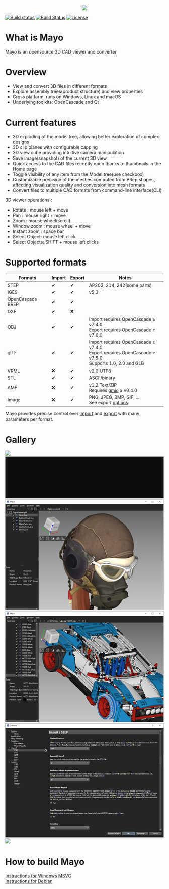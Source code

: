 <p align="center">
  <img src="images/appicon_256.png" width="200px" align="center" />
</p>

[![Build status](https://ci.appveyor.com/api/projects/status/6d1w0d6gw28npxpf?svg=true)](https://ci.appveyor.com/project/HuguesDelorme/mayo)
[![Build Status](https://img.shields.io/travis/fougue/mayo/develop.svg?logo=travis)](https://app.travis-ci.com/fougue/mayo)
[![License](https://img.shields.io/badge/license-BSD%202--clause-blue.svg)](https://github.com/fougue/mayo/blob/develop/LICENSE.txt)

# What is Mayo
Mayo is an opensource 3D CAD viewer and converter

# Overview
* View and convert 3D files in different formats
* Explore assembly trees(product structure) and view properties
* Cross platform: runs on Windows, Linux and macOS
* Underlying toolkits: OpenCascade and Qt

# Current features
* 3D exploding of the model tree, allowing better exploration of complex designs
* 3D clip planes with configurable capping
* 3D view cube providing intuitive camera manipulation
* Save image(snapshot) of the current 3D view
* Quick access to the CAD files recently open thanks to thumbnails in the Home page
* Toggle visibility of any item from the Model tree(use checkbox)
* Customizable precision of the meshes computed from BRep shapes, affecting visualization quality and conversion into mesh formats
* Convert files to multiple CAD formats from command-line interface(CLI)

3D viewer operations :
* Rotate : mouse left + move
* Pan : mouse right + move
* Zoom : mouse wheel(scroll)
* Window zoom : mouse wheel + move
* Instant zoom : space bar
* Select Object: mouse left click
* Select Objects: SHIFT + mouse left clicks

# Supported formats
  Formats                 |  Import   |  Export  | Notes
--------------------------|-----------|----------|------------------------------
STEP                      |  &#10004; | &#10004; | AP203, 214, 242(some parts)
IGES                      |  &#10004; | &#10004; | v5.3
OpenCascade BREP          |  &#10004; | &#10004; |
DXF                       |  &#10004; | &#10060; |
OBJ                       |  &#10004; | &#10004; | Import requires OpenCascade &#8805; v7.4.0<br>Export requires OpenCascade &#8805; v7.6.0
glTF                      |  &#10004; | &#10004; | Import requires OpenCascade &#8805; v7.4.0<br>Export requires OpenCascade &#8805; v7.5.0<br>Supports 1.0, 2.0 and GLB
VRML                      |  &#10060; | &#10004; | v2.0 UTF8
STL                       |  &#10004; | &#10004; | ASCII/binary
AMF                       |  &#10060; | &#10004; | v1.2 Text/ZIP<br>Requires [gmio](https://github.com/fougue/gmio) &#8805; v0.4.0
Image                     |  &#10060; | &#10004; | PNG, JPEG, BMP, GIF, ...<br>See export [options](https://github.com/fougue/mayo/wiki/Export-parameters-by-CAD-format#image)

Mayo provides precise control over [import](https://github.com/fougue/mayo/wiki/Import-parameters-by-CAD-format) and [export](https://github.com/fougue/mayo/wiki/Export-parameters-by-CAD-format) with many parameters per format.

# Gallery

<img src="doc/screencast_1.gif"/>

<img src="doc/screencast_cli.gif"/>

<img src="doc/screenshot_2.png"/>

<img src="doc/screenshot_3.png"/>

<img src="doc/screenshot_4.png"/>

<img src="doc/screenshot_5.png"/>

# How to build Mayo
[Instructions for Windows MSVC](https://github.com/fougue/mayo/wiki/Build-instructions-for-Windows-MSVC)  
[Instructions for Debian](https://github.com/fougue/mayo/wiki/Build-instructions-for-Debian)

